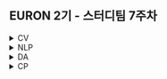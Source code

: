 ## EURON 2기 - 스터디팀 7주차
<details>
<summary>CV</summary>
<div markdown="1">       
  
  <br />
  
  | 주차 | 내용             | 발표자                               | 발표자료 |
| ---- | ---------------- | ------------------------------------ | -------- |
| 7    | cs231n 7주차     | 하수민, 구미진                       | [📚]()    |

<br />


## **Assignment**

### **📍 7주차 예습과제 (~4/25)**

1️⃣ CS231N 7강을 수강하고, 요약 및 정리한 내용을 깃허브에 업로드

2️⃣ (선택) 질문 사항이나 공유하고 싶은 내용 `Ewha-Euron/2022-1-Euron-CV` issue에 추가

**예습과제 제출 방법**

> 해당 파일을 master branch에 업로드하신 후 해당 master branch에서 pull request 를 진행해주세요.
> 

### **📍 6주차 복습과제 (~4/25)**

- [https://cs231n.github.io/assignments2021/assignment1/](https://cs231n.github.io/assignments2021/assignment1/)의 `Q5: Higher Level Representations: Image Features` 을 완료해주세요.
    
    1️⃣ `features.ipynb` 을 완료하신 후, `.py` 파일로 변환해서 제출해주세요. (모든 cell을 하나의 py 파일에 합쳐주세요)
    
    - 파일명: `features.py`

**복습과제 제출 방법**

> 해당 파일을 Week_7 branch에 업로드하신 후 해당 Week_7 branch에서 pull request 를 진행해주세요.
> 

## **Due**

- 7주차 예습과제
    - **4월 25일**까지 제출합니다.
- 6주차 복습과제
    - **4월 25일**까지 제출합니다.

  
</div>
</details>

<details>
<summary>NLP</summary>
<div markdown="1">       


</div>
</details>

</div>
</details>

<details>
<summary>DA</summary>
<div markdown="1">       

### 중간고사 휴식기간
  
### **📍 복습과제 (~4/18)**
  
1️⃣  [캐글 : 노래 인기도 예측](https://www.kaggle.com/code/yasserh/song-popularity-prediction-best-ml-models)을 필사한 뒤 새로운 방법론, 모델 등에 대해 추가적으로 조사하고 pdf/ipynb 형식으로 정리해주시기 바랍니다. 

  
  
**복습과제 제출 방법**

> 해당 파일을 Assignment 레포지토리 `Week_7` branch에 업로드하신 후 해당 `Week_7` branch에서 pull request를 진행해주세요.
> 
  
</div>
</details>



<details>
<summary>CP</summary>
<div markdown="1">       

<br />  

### 중간고사 휴식기간 
  
</div>
</details>

